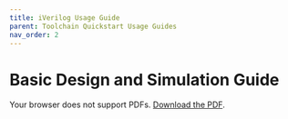 ```yaml
---
title: iVerilog Usage Guide
parent: Toolchain Quickstart Usage Guides
nav_order: 2
---
```


# Basic Design and Simulation Guide

<object data="/assets/pdfs/iverilog-usage-guide.pdf" type="application/pdf" width="100%" height="800px">
    <p>Your browser does not support PDFs. 
    <a href="/assets/pdfs/iverilog-usage-guide.pdf">Download the PDF</a>.</p>
</object>
